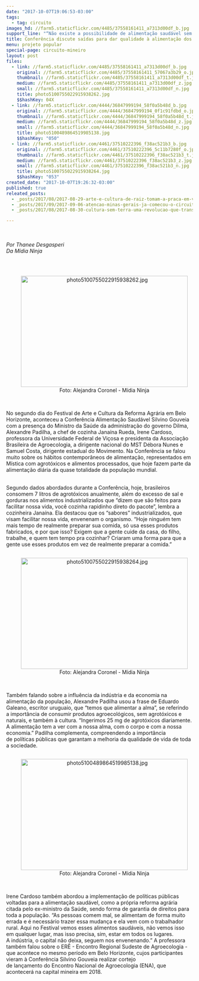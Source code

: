 ```yaml
---
date: "2017-10-07T19:06:53-03:00"
tags:
  - tag: circuito
images_hd: //farm5.staticflickr.com/4485/37558161411_a7313d00df_b.jpg
support_line: "“Não existe a possibilidade de alimentação saudável sem a reforma agrária no Brasil e no mundo”, diz Alexandre Padilha"
title: Conferência discute saídas para dar qualidade à alimentação dos brasileiros
menu: projeto popular
special-page: circuito-mineiro
layout: post
files:
  - link: //farm5.staticflickr.com/4485/37558161411_a7313d00df_b.jpg
    original: //farm5.staticflickr.com/4485/37558161411_57067a3b29_o.jpg
    thumbnail: //farm5.staticflickr.com/4485/37558161411_a7313d00df_t.jpg
    medium: //farm5.staticflickr.com/4485/37558161411_a7313d00df_z.jpg
    small: //farm5.staticflickr.com/4485/37558161411_a7313d00df_n.jpg
    title: photo5100755022915938262.jpg
    $$hashKey: 04X
  - link: //farm5.staticflickr.com/4444/36847999194_58f0a5b48d_b.jpg
    original: //farm5.staticflickr.com/4444/36847999194_0f1c91fdbd_o.jpg
    thumbnail: //farm5.staticflickr.com/4444/36847999194_58f0a5b48d_t.jpg
    medium: //farm5.staticflickr.com/4444/36847999194_58f0a5b48d_z.jpg
    small: //farm5.staticflickr.com/4444/36847999194_58f0a5b48d_n.jpg
    title: photo5100489864519985138.jpg
    $$hashKey: "050"
  - link: //farm5.staticflickr.com/4461/37510222396_f38ac521b3_b.jpg
    original: //farm5.staticflickr.com/4461/37510222396_5c11b7280f_o.jpg
    thumbnail: //farm5.staticflickr.com/4461/37510222396_f38ac521b3_t.jpg
    medium: //farm5.staticflickr.com/4461/37510222396_f38ac521b3_z.jpg
    small: //farm5.staticflickr.com/4461/37510222396_f38ac521b3_n.jpg
    title: photo5100755022915938264.jpg
    $$hashKey: "053"
created_date: "2017-10-07T19:26:32-03:00"
published: true
releated_posts:
  - _posts/2017/08/2017-08-29-arte-e-cultura-de-raiz-tomam-a-praca-em-valadares.md
  - _posts/2017/09/2017-09-06-atencao-minas-gerais-ja-comecou-o-circuito-mineiro-de-arte-e-cultura-da-reforma-agraria.md
  - _posts/2017/08/2017-08-30-cultura-sem-terra-uma-revolucao-que-transpoe-barreiras.md

---
```

<p><br />
<br />
<em>Por Thanee Desgasperi</em><br />
<em>Da M&iacute;dia Ninja</em></p>

<p>&nbsp;</p>

<div style="text-align:center">
<figure class="image" style="display:inline-block"><img alt="photo5100755022915938262.jpg" height="300" src="//farm5.staticflickr.com/4485/37558161411_a7313d00df_b.jpg" width="450" />
<figcaption>Foto: Alejandra Coronel - M&iacute;dia Ninja</figcaption>
</figure>
</div>

<p><br />
No segundo dia do Festival de Arte e Cultura da Reforma Agr&aacute;ria em Belo Horizonte, aconteceu a Confer&ecirc;ncia Alimenta&ccedil;&atilde;o Saud&aacute;vel Silvino Gouveia com a presen&ccedil;a do Ministro da Sa&uacute;de da administra&ccedil;&atilde;o do governo Dilma, Alexandre Padilha, a chef de cozinha Jana&iacute;na Rueda, Irene Cardoso, professora da Universidade Federal de Vi&ccedil;osa e presidenta da Associa&ccedil;&atilde;o Brasileira de Agroecologia, a dirigente nacional do MST D&eacute;bora Nunes e Samuel Costa, dirigente estadual do Movimento. Na Confer&ecirc;ncia se falou muito sobre os h&aacute;bitos contempor&acirc;neos de alimenta&ccedil;&atilde;o, representados em M&iacute;stica com agrot&oacute;xicos e alimentos processados, que hoje fazem parte da alimenta&ccedil;&atilde;o di&aacute;ria da quase totalidade da popula&ccedil;&atilde;o mundial.</p>

<p><br />
Segundo dados abordados durante a Confer&ecirc;ncia,&nbsp;hoje, brasileiros consomem 7&nbsp;litros de agrot&oacute;xicos anualmente, al&eacute;m do excesso de sal e gorduras nos alimentos industrializados que &ldquo;dizem que s&atilde;o feitos para facilitar nossa vida, voc&ecirc; cozinha rapidinho direto do pacote&rdquo;, lembra&nbsp;a cozinheira Jana&iacute;na. Ela destacou que&nbsp;os &ldquo;sabores&rdquo; industrializados, que visam facilitar nossa vida,&nbsp;envenenam&nbsp;o organismo. &ldquo;Hoje ningu&eacute;m tem mais tempo de realmente preparar sua comida, s&oacute; usa esses produtos fabricados, e por que isso? Exigem que a gente cuide da casa, do filho, trabalhe, e quem tem tempo pra cozinhar? Criaram uma forma para que a gente use esses produtos em vez de realmente preparar a comida.&rdquo;</p>

<div style="text-align:center">
<figure class="image" style="display:inline-block"><img alt="photo5100755022915938264.jpg" height="300" src="//farm5.staticflickr.com/4461/37510222396_f38ac521b3_b.jpg" width="450" />
<figcaption>Foto: Alejandra Coronel - M&iacute;dia Ninja</figcaption>
</figure>
</div>

<p><br />
Tamb&eacute;m falando sobre a influ&ecirc;ncia da ind&uacute;stria e da economia na alimenta&ccedil;&atilde;o da popula&ccedil;&atilde;o, Alexandre Padilha usou a frase de Eduardo Galeano, escritor uruguaio, que &ldquo;temos que alimentar a alma&rdquo;, se referindo a import&acirc;ncia de consumir produtos agroecol&oacute;gicos, sem agrot&oacute;xicos e naturais, e tamb&eacute;m &agrave; cultura. &ldquo;Ingerimos 25 mg de agrot&oacute;xicos diariamente. A alimenta&ccedil;&atilde;o tem a ver com a nossa alma, com o corpo e com a nossa economia.&rdquo; Padilha complementa, compreendendo a import&acirc;ncia de&nbsp;pol&iacute;ticas p&uacute;blicas que garantam&nbsp;a melhoria da qualidade de vida de toda a sociedade.</p>

<div style="text-align:center">
<figure class="image" style="display:inline-block"><img alt="photo5100489864519985138.jpg" height="300" src="//farm5.staticflickr.com/4444/36847999194_58f0a5b48d_b.jpg" width="450" />
<figcaption>Foto: Alejandra Coronel - M&iacute;dia Ninja</figcaption>
</figure>
</div>

<p><br />
Irene Cardoso tamb&eacute;m abordou a implementa&ccedil;&atilde;o de pol&iacute;ticas p&uacute;blicas voltadas para a alimenta&ccedil;&atilde;o saud&aacute;vel, como a pr&oacute;pria reforma agr&aacute;ria citada pelo ex-ministro da Sa&uacute;de, sendo forma de garantia de direitos para toda a popula&ccedil;&atilde;o. &ldquo;As pessoas comem mal, se alimentam de forma muito errada&nbsp;e &eacute; necess&aacute;rio trazer essa mudan&ccedil;a e ela vem com o trabalhador rural. Aqui no Festival vemos esses alimentos saud&aacute;veis, n&atilde;o vemos isso em qualquer lugar, mas isso precisa, sim, estar em todos os lugares. A&nbsp;ind&uacute;stria, o capital n&atilde;o deixa, seguem nos envenenando.&rdquo; A professora tamb&eacute;m falou sobre o ER&Ecirc; -&nbsp;Encontro Regional Sudeste de Agroecologia - que acontece no mesmo per&iacute;odo em Belo Horizonte, cujos participantes vieram &agrave; Confer&ecirc;ncia Silvino Gouveia realizar cortejo de&nbsp;lan&ccedil;amento&nbsp;do&nbsp;Encontro Nacional de Agroecologia (ENA), que acontecer&aacute; na capital mineira&nbsp;em 2018.&nbsp;</p>
